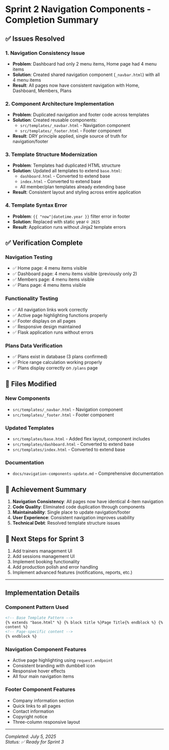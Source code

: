 # Sprint 2 Navigation Components - Completion Summary

## ✅ Issues Resolved

### 1. Navigation Consistency Issue

- **Problem**: Dashboard had only 2 menu items, Home page had 4 menu items
- **Solution**: Created shared navigation component (`_navbar.html`) with all 4 menu items
- **Result**: All pages now have consistent navigation with Home, Dashboard, Members, Plans

### 2. Component Architecture Implementation

- **Problem**: Duplicated navigation and footer code across templates
- **Solution**: Created reusable components:
  - `src/templates/_navbar.html` - Navigation component
  - `src/templates/_footer.html` - Footer component
- **Result**: DRY principle applied, single source of truth for navigation/footer

### 3. Template Structure Modernization

- **Problem**: Templates had duplicated HTML structure
- **Solution**: Updated all templates to extend `base.html`:
  - `dashboard.html` - Converted to extend base
  - `index.html` - Converted to extend base
  - All member/plan templates already extending base
- **Result**: Consistent layout and styling across entire application

### 4. Template Syntax Error

- **Problem**: `{{ "now"|datetime.year }}` filter error in footer
- **Solution**: Replaced with static year `© 2025`
- **Result**: Application runs without Jinja2 template errors

## ✅ Verification Complete

### Navigation Testing

- ✅ Home page: 4 menu items visible
- ✅ Dashboard page: 4 menu items visible (previously only 2)
- ✅ Members page: 4 menu items visible
- ✅ Plans page: 4 menu items visible

### Functionality Testing

- ✅ All navigation links work correctly
- ✅ Active page highlighting functions properly
- ✅ Footer displays on all pages
- ✅ Responsive design maintained
- ✅ Flask application runs without errors

### Plans Data Verification

- ✅ Plans exist in database (3 plans confirmed)
- ✅ Price range calculation working properly
- ✅ Plans display correctly on `/plans` page

## 📁 Files Modified

### New Components

- `src/templates/_navbar.html` - Navigation component
- `src/templates/_footer.html` - Footer component

### Updated Templates

- `src/templates/base.html` - Added flex layout, component includes
- `src/templates/dashboard.html` - Converted to extend base
- `src/templates/index.html` - Converted to extend base

### Documentation

- `docs/navigation-components-update.md` - Comprehensive documentation

## 🎯 Achievement Summary

1. **Navigation Consistency**: All pages now have identical 4-item navigation
2. **Code Quality**: Eliminated code duplication through components
3. **Maintainability**: Single place to update navigation/footer
4. **User Experience**: Consistent navigation improves usability
5. **Technical Debt**: Resolved template structure issues

## 🔄 Next Steps for Sprint 3

1. Add trainers management UI
2. Add sessions management UI
3. Implement booking functionality
4. Add production polish and error handling
5. Implement advanced features (notifications, reports, etc.)

---

## Implementation Details

### Component Pattern Used

```html
<!-- Base Template Pattern -->
{% extends "base.html" %} {% block title %}Page Title{% endblock %} {% block
content %}
<!-- Page-specific content -->
{% endblock %}
```

### Navigation Component Features

- Active page highlighting using `request.endpoint`
- Consistent branding with dumbbell icon
- Responsive hover effects
- All four main navigation items

### Footer Component Features

- Company information section
- Quick links to all pages
- Contact information
- Copyright notice
- Three-column responsive layout

---

_Completed: July 5, 2025_  
_Status: ✅ Ready for Sprint 3_

